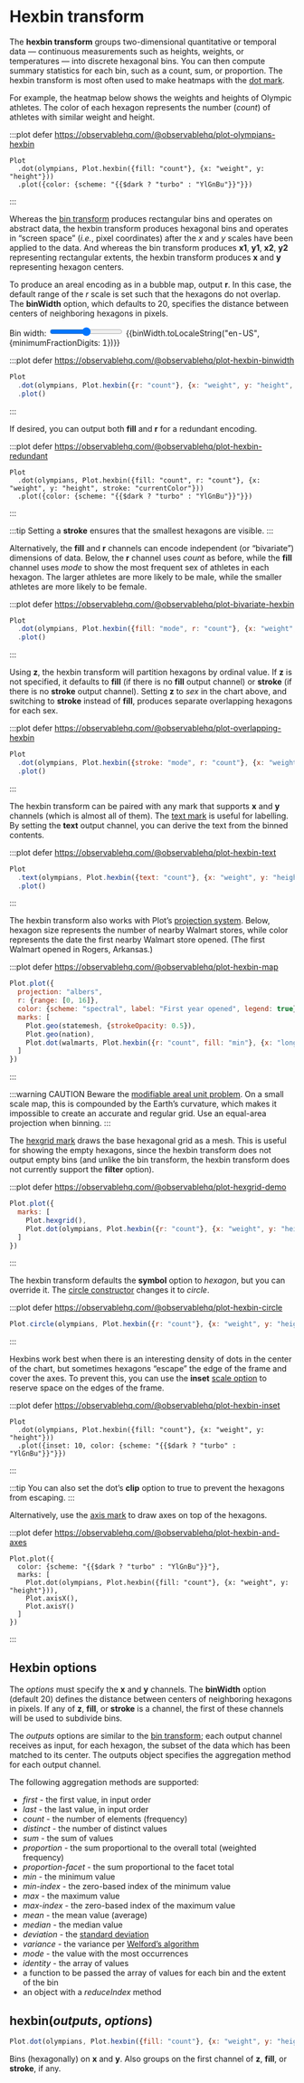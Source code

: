 <script setup>

import * as Plot from "@observablehq/plot";
import * as d3 from "d3";
import * as topojson from "topojson-client";
import {computed, ref, watchEffect, shallowRef, onMounted} from "vue";
import cars from "../data/cars.ts";

const binWidth = ref(20);
const olympians = shallowRef([{weight: 31, height: 1.21, sex: "female"}, {weight: 170, height: 2.21, sex: "male"}]);
const walmarts = shallowRef([]);
const us = shallowRef(null);
const nation = computed(() => us.value ? topojson.feature(us.value, us.value.objects.nation) : {type: null});
const statemesh = computed(() => us.value ? topojson.mesh(us.value, us.value.objects.states, (a, b) => a !== b) : {type: null});

onMounted(() => {
  d3.csv("../data/athletes.csv", d3.autoType).then((data) => (olympians.value = data));
  d3.tsv("../data/walmarts.tsv", d3.autoType).then((data) => (walmarts.value = data));
  d3.json("../data/us-counties-10m.json").then((data) => (us.value = data));
});

</script>

# Hexbin transform

The **hexbin transform** groups two-dimensional quantitative or temporal data — continuous measurements such as heights, weights, or temperatures — into discrete hexagonal bins. You can then compute summary statistics for each bin, such as a count, sum, or proportion. The hexbin transform is most often used to make heatmaps with the [dot mark](../marks/dot.md).

For example, the heatmap below shows the weights and heights of Olympic athletes. The color of each hexagon represents the number (*count*) of athletes with similar weight and height.

:::plot defer https://observablehq.com/@observablehq/plot-olympians-hexbin
```js-vue
Plot
  .dot(olympians, Plot.hexbin({fill: "count"}, {x: "weight", y: "height"}))
  .plot({color: {scheme: "{{$dark ? "turbo" : "YlGnBu"}}"}})
```
:::

Whereas the [bin transform](./bin.md) produces rectangular bins and operates on abstract data, the hexbin transform produces hexagonal bins and operates in “screen space” (_i.e._, pixel coordinates) after the *x* and *y* scales have been applied to the data. And whereas the bin transform produces **x1**, **y1**, **x2**, **y2** representing rectangular extents, the hexbin transform produces **x** and **y** representing hexagon centers.

To produce an areal encoding as in a bubble map, output **r**. In this case, the default range of the *r* scale is set such that the hexagons do not overlap. The **binWidth** option, which defaults to 20, specifies the distance between centers of neighboring hexagons in pixels.

<p>
  <label class="label-input">
    Bin width:
    <input type="range" v-model.number="binWidth" min="0" max="40" step="0.1">
    <span style="font-variant-numeric: tabular-nums;">{{binWidth.toLocaleString("en-US", {minimumFractionDigits: 1})}}</span>
  </label>
</p>

:::plot defer https://observablehq.com/@observablehq/plot-hexbin-binwidth
```js
Plot
  .dot(olympians, Plot.hexbin({r: "count"}, {x: "weight", y: "height", binWidth}))
  .plot()
```
:::

If desired, you can output both **fill** and **r** for a redundant encoding.

:::plot defer https://observablehq.com/@observablehq/plot-hexbin-redundant
```js-vue
Plot
  .dot(olympians, Plot.hexbin({fill: "count", r: "count"}, {x: "weight", y: "height", stroke: "currentColor"}))
  .plot({color: {scheme: "{{$dark ? "turbo" : "YlGnBu"}}"}})
```
:::

:::tip
Setting a **stroke** ensures that the smallest hexagons are visible.
:::

Alternatively, the **fill** and **r** channels can encode independent (or “bivariate”) dimensions of data. Below, the **r** channel uses *count* as before, while the **fill** channel uses *mode* to show the most frequent sex of athletes in each hexagon. The larger athletes are more likely to be <span :style="{borderBottom: `solid 2px ${d3.schemeTableau10[1]}`}">male</span>, while the smaller athletes are more likely to be <span :style="{borderBottom: `solid 2px ${d3.schemeTableau10[0]}`}">female</span>.

:::plot defer https://observablehq.com/@observablehq/plot-bivariate-hexbin
```js
Plot
  .dot(olympians, Plot.hexbin({fill: "mode", r: "count"}, {x: "weight", y: "height", fill: "sex"}))
  .plot()
```
:::

Using **z**, the hexbin transform will partition hexagons by ordinal value. If **z** is not specified, it defaults to **fill** (if there is no **fill** output channel) or **stroke** (if there is no **stroke** output channel). Setting **z** to *sex* in the chart above, and switching to **stroke** instead of **fill**, produces separate overlapping hexagons for each sex.

:::plot defer https://observablehq.com/@observablehq/plot-overlapping-hexbin
```js
Plot
  .dot(olympians, Plot.hexbin({stroke: "mode", r: "count"}, {x: "weight", y: "height", z: "sex", stroke: "sex"}))
  .plot()
```
:::

The hexbin transform can be paired with any mark that supports **x** and **y** channels (which is almost all of them). The [text mark](../marks/text.md) is useful for labelling. By setting the **text** output channel, you can derive the text from the binned contents.

:::plot defer https://observablehq.com/@observablehq/plot-hexbin-text
```js
Plot
  .text(olympians, Plot.hexbin({text: "count"}, {x: "weight", y: "height"}))
  .plot()
```
:::

The hexbin transform also works with Plot’s [projection system](../features/projections.md). Below, hexagon size represents the number of nearby Walmart stores, while color represents the date the first nearby Walmart store opened. (The first Walmart opened in Rogers, Arkansas.)

:::plot defer https://observablehq.com/@observablehq/plot-hexbin-map
```js
Plot.plot({
  projection: "albers",
  r: {range: [0, 16]},
  color: {scheme: "spectral", label: "First year opened", legend: true},
  marks: [
    Plot.geo(statemesh, {strokeOpacity: 0.5}),
    Plot.geo(nation),
    Plot.dot(walmarts, Plot.hexbin({r: "count", fill: "min"}, {x: "longitude", y: "latitude", fill: "date"}))
  ]
})
```
:::

:::warning CAUTION
Beware the [modifiable areal unit problem](https://en.wikipedia.org/wiki/Modifiable_areal_unit_problem). On a small scale map, this is compounded by the Earth’s curvature, which makes it impossible to create an accurate and regular grid. Use an equal-area projection when binning.
:::

The [hexgrid mark](../marks/hexgrid.md) draws the base hexagonal grid as a mesh. This is useful for showing the empty hexagons, since the hexbin transform does not output empty bins (and unlike the bin transform, the hexbin transform does not currently support the **filter** option).

:::plot defer https://observablehq.com/@observablehq/plot-hexgrid-demo
```js
Plot.plot({
  marks: [
    Plot.hexgrid(),
    Plot.dot(olympians, Plot.hexbin({r: "count"}, {x: "weight", y: "height", fill: "currentColor"}))
  ]
})
```
:::

The hexbin transform defaults the **symbol** option to *hexagon*, but you can override it. The [circle constructor](../marks/dot.md#circle-data-options) changes it to *circle*.

:::plot defer https://observablehq.com/@observablehq/plot-hexbin-circle
```js
Plot.circle(olympians, Plot.hexbin({r: "count"}, {x: "weight", y: "height"})).plot()
```
:::

Hexbins work best when there is an interesting density of dots in the center of the chart, but sometimes hexagons “escape” the edge of the frame and cover the axes. To prevent this, you can use the **inset** [scale option](../features/scales.md) to reserve space on the edges of the frame.

:::plot defer https://observablehq.com/@observablehq/plot-hexbin-inset
```js-vue
Plot
  .dot(olympians, Plot.hexbin({fill: "count"}, {x: "weight", y: "height"}))
  .plot({inset: 10, color: {scheme: "{{$dark ? "turbo" : "YlGnBu"}}"}})
```
:::

:::tip
You can also set the dot’s **clip** option to true to prevent the hexagons from escaping.
:::

Alternatively, use the [axis mark](../marks/axis.md) to draw axes on top of the hexagons.

:::plot defer https://observablehq.com/@observablehq/plot-hexbin-and-axes
```js-vue
Plot.plot({
  color: {scheme: "{{$dark ? "turbo" : "YlGnBu"}}"},
  marks: [
    Plot.dot(olympians, Plot.hexbin({fill: "count"}, {x: "weight", y: "height"})),
    Plot.axisX(),
    Plot.axisY()
  ]
})
```
:::

## Hexbin options

The *options* must specify the **x** and **y** channels. The **binWidth** option (default 20) defines the distance between centers of neighboring hexagons in pixels. If any of **z**, **fill**, or **stroke** is a channel, the first of these channels will be used to subdivide bins.

The *outputs* options are similar to the [bin transform](./bin.md); each output channel receives as input, for each hexagon, the subset of the data which has been matched to its center. The outputs object specifies the aggregation method for each output channel.

The following aggregation methods are supported:

* *first* - the first value, in input order
* *last* - the last value, in input order
* *count* - the number of elements (frequency)
* *distinct* - the number of distinct values
* *sum* - the sum of values
* *proportion* - the sum proportional to the overall total (weighted frequency)
* *proportion-facet* - the sum proportional to the facet total
* *min* - the minimum value
* *min-index* - the zero-based index of the minimum value
* *max* - the maximum value
* *max-index* - the zero-based index of the maximum value
* *mean* - the mean value (average)
* *median* - the median value
* *deviation* - the [standard deviation](https://d3js.org/d3-array/summarize#deviation)
* *variance* - the variance per [Welford’s algorithm](https://en.wikipedia.org/wiki/Algorithms_for_calculating_variance#Welford's_online_algorithm)
* *mode* - the value with the most occurrences
* *identity* - the array of values
* a function to be passed the array of values for each bin and the extent of the bin
* an object with a *reduceIndex* method

## hexbin(*outputs*, *options*)

```js
Plot.dot(olympians, Plot.hexbin({fill: "count"}, {x: "weight", y: "height"}))
```

Bins (hexagonally) on **x** and **y**. Also groups on the first channel of **z**, **fill**, or **stroke**, if any.

